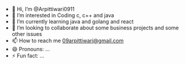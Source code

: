 - 👋 Hi, I’m @Arpittiwari0911
- 👀 I’m interested in Coding c, c++ and java 
- 🌱 I’m currently learning java and golang and react
- 💞️ I’m looking to collaborate about some business projects and some other issues 
- 📫 How to reach me 09arpittiwari@gmail.com
- 😄 Pronouns: ...
- ⚡ Fun fact: ...

<!---
Arpittiwari0911/Arpittiwari0911 is a ✨ special ✨ repository because its `README.md` (this file) appears on your GitHub profile.
You can click the Preview link to take a look at your changes.
--->
